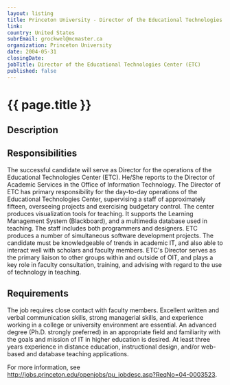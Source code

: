 ```yaml
---
layout: listing
title: Princeton University - Director of the Educational Technologies Center (ETC)
link:
country: United States
subrEmail: grockwel@mcmaster.ca
organization: Princeton University 
date: 2004-05-31
closingDate: 
jobTitle: Director of the Educational Technologies Center (ETC)
published: false
---
```



# {{ page.title }}

## Description



<h2>Responsibilities</h2> 
<p>The successful candidate will serve as Director for the operations of the Educational Technologies Center (ETC). He/She reports to the Director of Academic Services in the Office of Information Technology. The Director of ETC has primary responsibility for the day-to-day operations of the Educational Technologies Center, supervising a staff of approximately fifteen, overseeing projects and exercising budgetary control. The center produces visualization tools for teaching. It supports the Learning Management System (Blackboard), and a multimedia database used in teaching. The staff includes both programmers and designers. ETC produces a number of simultaneous software development projects. The candidate must be knowledgeable of trends in academic IT, and also able to interact well with scholars and faculty members. ETC's Director serves as the primary liaison to other groups within and outside of OIT, and plays a key role in faculty consultation, training, and advising with regard to the use of technology in teaching.</p>

<h2>Requirements</h2> 
<p>The job requires close contact with faculty members. Excellent written and verbal communication skills, strong managerial skills, and experience working in a college or university environment are essential. An advanced degree (Ph.D. strongly preferred) in an appropriate field and familiarity with the goals and mission of IT in higher education is desired. At least three years experience in distance education, instructional design, and/or web-based and database teaching applications.</p>
<p>For more information, see <a href="http://jobs.princeton.edu/openjobs/pu_jobdesc.asp?ReqNo=04-0003523">http://jobs.princeton.edu/openjobs/pu_jobdesc.asp?ReqNo=04-0003523</a>.
